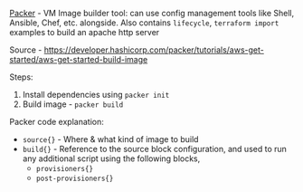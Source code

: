 [Packer](./7%20-%20packer/) - VM Image builder tool: can use config management tools like Shell, Ansible, Chef, etc. alongside. Also contains `lifecycle`, `terraform import` examples to build an apache http server

Source - https://developer.hashicorp.com/packer/tutorials/aws-get-started/aws-get-started-build-image

Steps:

1. Install dependencies using `packer init`
2. Build image - `packer build`

Packer code explanation:

- `source{}` - Where & what kind of image to build
- `build{}` - Reference to the source block configuration, and used to run any additional script using the following blocks,
    - `provisioners{}`
    - `post-provisioners{}`